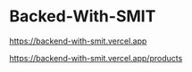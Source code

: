 # Backed-With-SMIT

https://backend-with-smit.vercel.app

https://backend-with-smit.vercel.app/products
